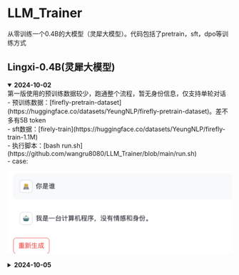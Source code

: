 # LLM_Trainer
从零训练一个0.4B的大模型（灵犀大模型）。代码包括了pretrain，sft，dpo等训练方式

## Lingxi-0.4B(灵犀大模型)
<details open> 
<summary>  <b>2024-10-02</b> </summary>
第一版使用的预训练数据较少，跑通整个流程，暂无身份信息，仅支持单轮对话<br>
- 预训练数据：[firefly-pretrain-dataset](https://huggingface.co/datasets/YeungNLP/firefly-pretrain-dataset)。差不多有5B token<br>
- sft数据：[firely-train](https://huggingface.co/datasets/YeungNLP/firefly-train-1.1M)<br>
- 执行脚本：[bash run.sh](https://github.com/wangru8080/LLM_Trainer/blob/main/run.sh)<br>
- case:
  
![](https://github.com/wangru8080/LLM_Trainer/blob/main/resource/case0.png)

<details close> 
<summary>  <b>2024-10-05</b> </summary>
